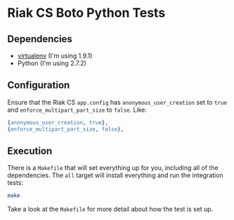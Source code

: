 # Riak CS Boto Python Tests

## Dependencies

* [virtualenv](http://www.virtualenv.org/en/latest/#installation) (I'm using 1.9.1)
* Python (I'm using 2.7.2)

## Configuration

Ensure that the Riak CS `app.config` has `anonymous_user_creation` set to
`true` and `enforce_multipart_part_size` to `false`. Like:

```erlang
{anonymous_user_creation, true},
{enforce_multipart_part_size, false},
```

## Execution

There is a `Makefile` that will set everything up for you, including all of the
dependencies. The `all` target will install everything and run the integration
tests:

```bash
make
```

Take a look at the `Makefile` for more detail about how the test is set up.
